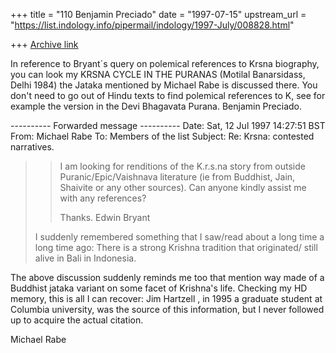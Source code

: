 +++
title = "110 Benjamin Preciado"
date = "1997-07-15"
upstream_url = "https://list.indology.info/pipermail/indology/1997-July/008828.html"

+++
[Archive link](https://list.indology.info/pipermail/indology/1997-July/008828.html)

In reference to Bryant´s query on polemical references to 
Krsna biography, you can look my KRSNA CYCLE IN THE PURANAS 
(Motilal Banarsidass, Delhi 1984) the Jataka mentioned by 
Michael Rabe is discussed there. You don't need to go out of 
Hindu texts to find polemical references to K, see for example 
the version in the Devi Bhagavata Purana.
Benjamin Preciado.

---------- Forwarded message ----------
Date: Sat, 12 Jul 1997 14:27:51 BST
From: Michael Rabe <mrabe at artic.edu>
To: Members of the list <indology at liverpool.ac.uk>
Subject: Re: Krsna: contested narratives.

>>I am looking for renditions of the K.r.s.na story from outside
>>Puranic/Epic/Vaishnava literature (ie from Buddhist, Jain, Shaivite or
>any
>>other sources).
>>Can anyone kindly assist me with any references?
>>
>>Thanks.   Edwin Bryant
>
> I suddenly remembered something that I saw/read about a long time a
>long time ago: There is a  strong Krishna tradition that originated/
>still alive in Bali in Indonesia.

The above discussion suddenly reminds me too that mention way made of a
Buddhist jataka variant on some facet of Krishna's life.  Checking my HD
memory, this is all I can recover: Jim Hartzell
<jh at cubsps.bio.columbia.edu>, in 1995 a graduate student at Columbia
university, was the source of this information, but I never followed up to
acquire the actual citation.

Michael Rabe







